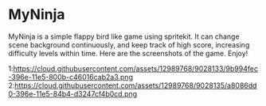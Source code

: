 # MyNinja
MyNinja is a simple flappy bird like game using spritekit. 
It can change scene background continuously, and keep track of high score, increasing difficulty levels within time. 
Here are the screenshots of the game. Enjoy!  

1:https://cloud.githubusercontent.com/assets/12989768/9028133/9b994fec-396e-11e5-800b-c46016cab2a3.png  
2:https://cloud.githubusercontent.com/assets/12989768/9028135/a8086dd0-396e-11e5-84b4-d3247cf4b0cd.png
